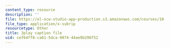 ```yaml
---
content_type: resource
description: ''
file: https://ol-ocw-studio-app-production.s3.amazonaws.com/courses/10-34-numerical-methods-applied-to-chemical-engineering-fall-2015/cef64ff8ca615dca907444ae9b296f52_w9GJyvkHbNM.vtt
file_type: application/x-subrip
resourcetype: Other
title: 3play caption file
uid: cef64ff8-ca61-5dca-9074-44ae9b296f52
---
```

